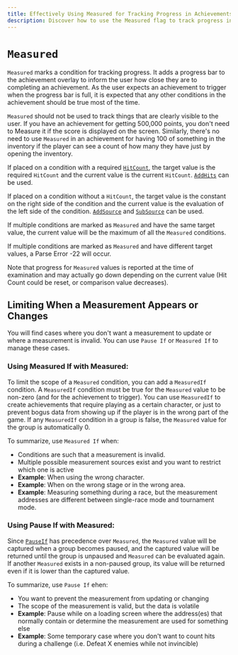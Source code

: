 ```yaml
---
title: Effectively Using Measured for Tracking Progress in Achievements
description: Discover how to use the Measured flag to track progress in achievement conditions, manage progress bars, and optimize user experience by providing real-time feedback on achievement completion.
---
```


# `Measured`

`Measured` marks a condition for tracking progress. It adds a progress bar to the achievement overlay to inform the user how close they are to completing an achievement. As the user expects an achievement to trigger when the progress bar is full, it is expected that any other conditions in the achievement should be true most of the time.

`Measured` should not be used to track things that are clearly visible to the user. If you have an achievement for getting 500,000 points, you don't need to Measure it if the score is displayed on the screen. Similarly, there's no need to use `Measured` in an achievement for having 100 of something in the inventory if the player can see a count of how many they have just by opening the inventory.

If placed on a condition with a required [`HitCount`](/developer-docs/hit-counts), the target value is the required `HitCount` and the current value is the current `HitCount`. [`AddHits`](/developer-docs/flags/addhits-subhits) can be used.

If placed on a condition without a `HitCount`, the target value is the constant on the right side of the condition and the current value is the evaluation of the left side of the condition. [`AddSource`](/developer-docs/flags/addsource) and [`SubSource`](/developer-docs/flags/subsource) can be used.

If multiple conditions are marked as `Measured` and have the same target value, the current value will be the maximum of all the `Measured` conditions.

If multiple conditions are marked as `Measured` and have different target values, a Parse Error -22 will occur.

Note that progress for `Measured` values is reported at the time of examination and may actually go down depending on the current value (Hit Count could be reset, or comparison value decreases).

## Limiting When a Measurement Appears or Changes

You will find cases where you don't want a measurement to update or where a measurement is invalid. You can use `Pause If` or `Measured If` to manage these cases.

### Using Measured If with Measured:
To limit the scope of a `Measured` condition, you can add a `MeasuredIf` condition. A `MeasuredIf` condition must be true for the `Measured` value to be non-zero (and for the achievement to trigger). You can use `MeasuredIf` to create achievements that require playing as a certain character, or just to prevent bogus data from showing up if the player is in the wrong part of the game. If any `MeasuredIf` condition in a group is false, the `Measured` value for the group is automatically 0.

To summarize, use `Measured If` when:
- Conditions are such that a measurement is invalid.
- Multiple possible measurement sources exist and you want to restrict which one is active
- **Example**: When using the wrong character.
- **Example**: When on the wrong stage or in the wrong area.
- **Example**: Measuring something during a race, but the measurement addresses are different between single-race mode and tournament mode.

### Using Pause If with Measured:
Since [`PauseIf`](/developer-docs/flags/pauseif) has precedence over `Measured`, the `Measured` value will be captured when a group becomes paused, and the captured value will be returned until the group is unpaused and `Measured` can be evaluated again. If another `Measured` exists in a non-paused group, its value will be returned even if it is lower than the captured value.

To summarize, use `Pause If` ehen:
- You want to prevent the measurement from updating or changing
- The scope of the measurement is valid, but the data is volatile
- **Example**: Pause while on a loading screen where the address(es) that normally contain or determine the measurement are used for something else
- **Example**: Some temporary case where you don't want to count hits during a challenge (i.e. Defeat X enemies while not invincible)
